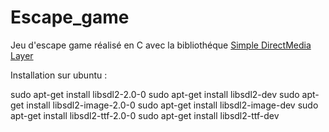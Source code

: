 # Escape_game
Jeu d'escape game réalisé en C avec la bibliothéque [Simple DirectMedia Layer](https://www.libsdl.org)

Installation sur ubuntu :

sudo apt-get install libsdl2-2.0-0
sudo apt-get install libsdl2-dev
sudo apt-get install libsdl2-image-2.0-0
sudo apt-get install libsdl2-image-dev
sudo apt-get install libsdl2-ttf-2.0-0
sudo apt-get install libsdl2-ttf-dev
